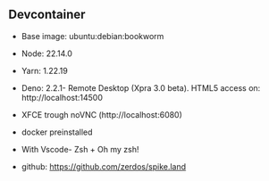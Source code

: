 ## Devcontainer

- Base image: ubuntu:debian:bookworm
- Node: 22.14.0
- Yarn: 1.22.19
- Deno: 2.2.1- Remote Desktop (Xpra 3.0 beta). HTML5 access on: http://localhost:14500
- XFCE trough noVNC (http://localhost:6080)
- docker preinstalled
- With Vscode- Zsh + Oh my zsh!

- github: https://github.com/zerdos/spike.land
